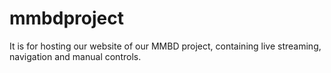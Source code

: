 # mmbdproject
It is for hosting our website of our MMBD project, containing live streaming, navigation and manual controls.
